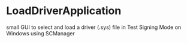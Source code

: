 # LoadDriverApplication
small GUI to select and load a driver (.sys) file in Test Signing Mode on Windows using SCManager
